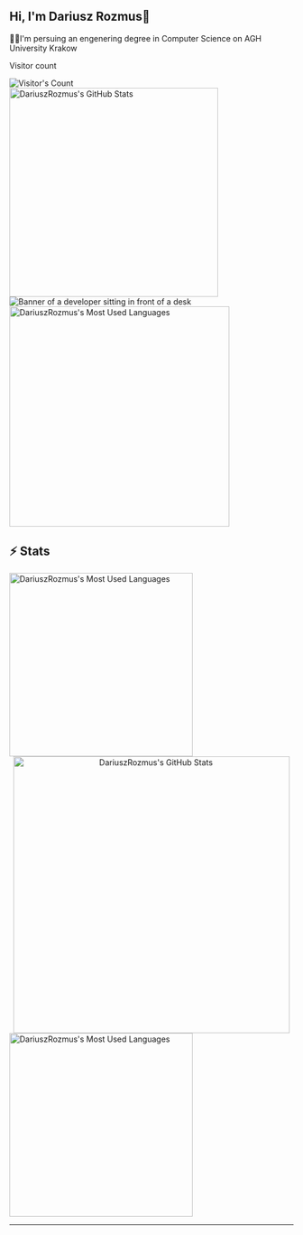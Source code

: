 ## Hi, I'm Dariusz Rozmus👋
👨‍💻I'm persuing an engenering degree in Computer Science on AGH University Krakow

<div align="left"> 
  <p>Visitor count</p>
  <img src="https://profile-counter.glitch.me/{DariuszRozmus}/count.svg" alt="Visitor's Count" />
</div>

<img width="370" src="https://github-readme-stats.vercel.app/api?username=DariuszRozmus&theme=calm&count_private=true&show_icons=true&rank_icon=github&locale=en" alt="DariuszRozmus's GitHub Stats" />


<img src="https://github.com/{DariuszRozmus}/{DariuszRozmus}/blob/main/software-developer.png" alt="Banner of a developer sitting in front of a desk">
<img width="390" src="https://github-readme-stats.vercel.app/api/top-langs?username=DariuszRozmus&theme=transparent&layout=compact&hide=css&langs_count=8&locale=en" alt="DariuszRozmus's Most Used Languages" />

## ⚡️ Stats

<img width=325 src="https://github-readme-stats.vercel.app/api/top-langs?username=DariuszRozmus&theme=transparent&layout=donut&hide=css&langs_count=8&border_radius=10&show_icons=true&locale=en" alt="DariuszRozmus's Most Used Languages" />


<br>

<div align=center>
  <img width=490 src="https://github-readme-stats.vercel.app/api?username=DariuszRozmus&theme=transparent&count_private=true&show_icons=true&rank_icon=github&locale=en" alt="DariuszRozmus's GitHub Stats" />
  </div>
  <img width=325 src="https://github-readme-stats.vercel.app/api/top-langs?username=DariuszRozmus&theme=transparent&layout=donut&hide=css&langs_count=8&border_radius=10&show_icons=true&locale=en" alt="DariuszRozmus's Most Used Languages" />


<hr>
